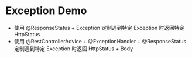 # Exception Demo
- 使用 @ResponseStatus + Exception 定制遇到特定 Exception 时返回特定 HttpStatus
- 使用 @RestControllerAdvice + @ExceptionHandler + @ResponseStatus 定制遇到特定 Exception 时返回 HttpStatus + Body
